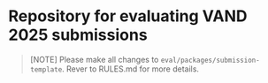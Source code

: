 # Repository for evaluating VAND 2025 submissions

> [NOTE] Please make all changes to `eval/packages/submission-template`.
> Rever to RULES.md for more details.
